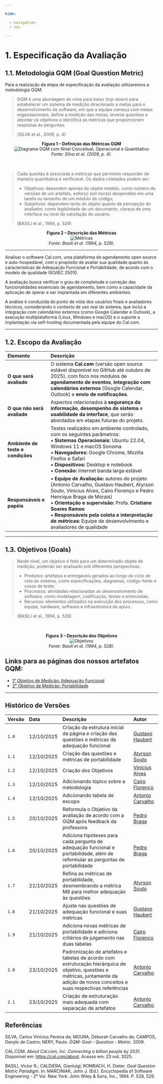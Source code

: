```yaml
---

hide:

  - navigation
  - toc

---
```


# 1. Especificação da Avaliação

## 1.1. Metodologia **GQM (Goal Question Metric)**

Para a realização da etapa de especificação da avaliação utilizaremos a metodologia GQM.

> GQM é uma abordagem de cima para baixo (top-down) para estabelecer um sistema de medição direcionado a metas para o desenvolvimento de software, em que a equipe começa com metas organizacionais, define a medição das metas, levanta questões a abordar os objetivos e identifica as métricas que proporcionem respostas às perguntas.
>
> (SILVA et al., 2009, p. 4)

<div align="center">
  <strong>Figura 1 – Definição das Métricas GQM</strong>
  <br>
  <img src="../assets/gqm_diagrama.png" alt="Diagrama GQM com Nível Conceitual, Operacional e Quantitativo">
  <br>
  <em>Fonte: Silva et al. (2009, p. 4).</em>
</div>


<br>
<br>

>Cada questão é associada a métricas que permitem responder de maneira quantitativa e verificável.
>Os dados coletados podem ser:
>- Objetivos: dependem apenas do objeto medido, como número de versões de um artefato, esforço (em horas) despendido em uma tarefa ou tamanho de um módulo de código;
>- Subjetivos: dependem tanto do objeto quanto da percepção do avaliador, como legibilidade de um documento, clareza de uma interface ou nível de satisfação do usuário.
>
>(BASILI et al., 1994, p. 529)

<div align="center">
  <strong>Figura 2 – Descrição das Métricas</strong>
  <br>
  <img src="../assets/GQM/basili_metrics.png" alt="Métricas">
  <br>
  <em>Fonte: Basili et al. (1994, p. 529).</em>
</div>

---

Analisar o software Cal.com, uma plataforma de agendamento open source e auto-hospedável, com o propósito de avaliar sua qualidade quanto às características de Adequação Funcional e Portabilidade, de acordo com o modelo de qualidade ISO/IEC 25010.

A avaliação busca verificar o grau de completude e correção das funcionalidades essenciais de agendamento, bem como a capacidade da aplicação de operar e ser implantada em diferentes ambientes.

A análise é conduzida do ponto de vista dos usuários finais e avaliadores técnicos, considerando o contexto de uso real do sistema, que inclui a integração com calendários externos (como Google Calendar e Outlook), a execução multiplataforma (Linux, Windows e macOS) e o suporte a implantação via self-hosting documentada pela equipe do Cal.com.

---

## 1.2. Escopo da Avaliação

| **Elemento** | **Descrição** |
| :------------ | :------------- |
| **O que será avaliado** | O sistema **Cal.com** (versão open source estável disponível no GitHub até outubro de 2025), com foco nos módulos de **agendamento de eventos**, **integração com calendários externos** (Google Calendar, Outlook) e **envio de notificações**. |
| **O que não será avaliado** | Aspectos relacionados à **segurança da informação**, **desempenho do sistema** e **usabilidade da interface**, que serão abordados em etapas futuras do projeto. |
| **Ambiente de teste e condições** | Testes realizados em ambiente controlado, com os seguintes parâmetros:<br>• **Sistemas Operacionais:** Ubuntu 22.04, Windows 11 e macOS Sonoma<br>• **Navegadores:** Google Chrome, Mozilla Firefox e Safari<br>• **Dispositivos:** Desktop e notebook<br>• **Conexão:** Internet banda larga estável |
| **Responsáveis e papéis** | • **Equipe de Avaliação:** autores do projeto (Antonio Carvalho, Gustavo Haubert, Atyrson Souto, Vinicius Alves, Cairo Florenço e Pedro Henrique Braga de Morais)<br>• **Orientação e supervisão:** Profa. **Cristiane Soares Ramos**<br>• **Responsáveis pela coleta e interpretação de métricas:** Equipe de desenvolvimento e avaliadores de qualidade |

---

## 1.3. Objetivos (Goals)

>Neste nível, um objetivo é feito para um determinado objeto de medição, podendo ser analisado sob diferentes perspectivas:
>- Produtos: artefatos e entregáveis gerados ao longo do ciclo de vida do sistema, como especificações, diagramas, código-fonte e casos de teste;
>- Processos: atividades relacionadas ao desenvolvimento de software, como modelagem, codificação, testes e entrevistas;
>- Recursos: elementos utilizados na execução dos processos, como equipe, hardware, software e infraestrutura de apoio.
>
>(BASILI et al., 1994, p. 528)
<br>
<br>
<div align="center">
  <strong>Figura 3 – Descrição dos Objetivos</strong>
  <br>
  <img src="../assets/GQM/basili_goals.png" alt="Objetivos">
  <br>
  <em>Fonte: Basili et al. (1994, p. 528).</em>
</div>

## Links para as páginas dos nossos artefatos GQM:

- [1° Objetivo de Medição: Adequação Funcional](../fase_2/obj_adequacao_funcional.md)  
- [2° Objetivo de Medição: Portabilidade](../fase_2/obj_portabilidade.md)

---

## Histórico de Versões

| Versão | Data       | Descrição                                                               | Autor                               |
| :----- | :--------- | :---------------------------------------------------------------------- | :---------------------------------- |
| `1.0`  | 12/10/2025 | Criação da estrutura inicial da página e criação das questões e métricas da adequação funcional | [Gustavo Haubert](https://github.com/GustavoHaubert) |
| `1.1`  | 12/10/2025 | Criação das questões e métricas de portabilidade | [Atyrson Souto](https://github.com/Atyrson) |
| `1.2`  | 12/10/2025 | Criação dos Objetivos | [Vinicius Alves](https://github.com/vinialves2020) |
| `1.3`  | 12/10/2025 | Adicionando tópico sobre a metodologia | [Cairo Florenço](https://github.com/CA1RO) |
| `1.4`  | 12/10/2025 | Adicionando tabela de escopo | [Antonio Carvalho](https://github.com/antonioscarvalho) |
| `1.5` | 20/10/2025 | Reformula o Objetivo da avaliação de acordo com a GQM após feedback da professora | [Pedro Braga](https://github.com/Stain19) |
| `1.6` | 20/10/2025 | Adiciona hipóteses para cada pergunta de adequação funcional e portabilidade, além de reformular as perguntas de portabilidade | [Pedro Braga](https://github.com/Stain19) |
| `1.7` | 21/10/2025 | Refina as métricas de portabilidade, desmembrando a métrica M8 para melhor adequação às questões | [Atyrson Souto](https://github.com/Atyrson) |
| `1.8`  | 21/10/2025 | Ajuste nas questões de adequação funcional e suas métricas  | [Gustavo Haubert](https://github.com/GustavoHaubert) |
| `1.9`  | 21/10/2025 | Adiciona novas métricas de portabilidade e adiciona critérios de julgamento nas duas tabelas  | [Cairo Florenço](https://github.com/CA1RO) |
| `2.0`  | 23/10/2025 | Padronização de artefatos e tabelas de acordo com estruturação hierárquica de objetivo, questões e métricas, juntamente da adição de novos conceitos e suas respectivas referências | [Antonio Carvalho](https://github.com/antonioscarvalho) |
| `2.1`  | 23/10/2025 | Criação de estruturação mais adequada com separação de artefatos | [Antonio Carvalho](https://github.com/antonioscarvalho) |

## Referências

SILVA, Carlos Vinícius Pereira da; MOURA, Déborah Carvalho de; CAMPOS, Danylo de Castro; NERY, Paulo. *GQM: Goal - Question - Metric*. 2009.

CAL.COM. *About Cal.com, Inc. Connecting a billion people by 2031*. Disponível em: https://cal.com/about. Acesso em: 23 out. 2025.

BASILI, Victor R.; CALDIERA, Gianluigi; ROMBACH, H. Dieter. *Goal Question Metric Paradigm*. In: MARCINIAK, John J. (Ed.). Encyclopedia of Software Engineering - 2° Vol. New York: John Wiley & Sons, Inc., 1994. P. 528, 529. 
